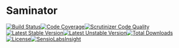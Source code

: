# Saminator

[![Build Status](https://travis-ci.org/Irvyne/Saminator.svg?branch=master)](https://travis-ci.org/Irvyne/Saminator)[![Code Coverage](https://scrutinizer-ci.com/g/Irvyne/Saminator/badges/coverage.png?b=master)](https://scrutinizer-ci.com/g/Irvyne/Saminator/?branch=master)[![Scrutinizer Code Quality](https://scrutinizer-ci.com/g/Irvyne/Saminator/badges/quality-score.png?b=master)](https://scrutinizer-ci.com/g/Irvyne/Saminator/?branch=master)[![Latest Stable Version](https://poser.pugx.org/irvyne/saminator/v/stable.svg)](https://packagist.org/packages/irvyne/saminator)[![Latest Unstable Version](https://poser.pugx.org/irvyne/saminator/v/unstable.svg)](https://packagist.org/packages/irvyne/saminator)[![Total Downloads](https://poser.pugx.org/irvyne/saminator/downloads.svg)](https://packagist.org/packages/irvyne/saminator)[![License](https://poser.pugx.org/irvyne/saminator/license.svg)](https://packagist.org/packages/irvyne/saminator)[![SensioLabsInsight](https://insight.sensiolabs.com/projects/dfeb79fb-5ebf-4860-8c11-3d196ecfafb8/mini.png)](https://insight.sensiolabs.com/projects/dfeb79fb-5ebf-4860-8c11-3d196ecfafb8)
